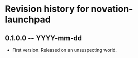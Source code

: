 # Revision history for novation-launchpad

## 0.1.0.0  -- YYYY-mm-dd

* First version. Released on an unsuspecting world.
